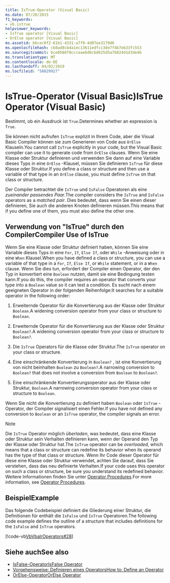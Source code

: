 ```yaml
---
title: IsTrue-Operator (Visual Basic)
ms.date: 07/20/2015
f1_keywords:
- vb.istrue
helpviewer_keywords:
- IsTrue operator [Visual Basic]
- OrElse operator [Visual Basic]
ms.assetid: b6cec0f2-61b1-4331-a7f0-4d07ee3179d6
ms.openlocfilehash: cb8ad8cb4a1ec13611edfcc3de7f4b7eb33fc553
ms.sourcegitcommit: bce0586f0cccaae6d6cbd625d5a7b824d1d3de4b
ms.translationtype: MT
ms.contentlocale: de-DE
ms.lasthandoff: 04/02/2019
ms.locfileid: "58829927"
---
```

# <a name="istrue-operator-visual-basic"></a><span data-ttu-id="dd151-102">IsTrue-Operator (Visual Basic)</span><span class="sxs-lookup"><span data-stu-id="dd151-102">IsTrue Operator (Visual Basic)</span></span>
<span data-ttu-id="dd151-103">Bestimmt, ob ein Ausdruck ist `True`.</span><span class="sxs-lookup"><span data-stu-id="dd151-103">Determines whether an expression is `True`.</span></span>  
  
 <span data-ttu-id="dd151-104">Sie können nicht aufrufen `IsTrue` explizit in Ihrem Code, aber die Visual Basic Compiler können sie zum Generieren von Code aus `OrElse` Klauseln.</span><span class="sxs-lookup"><span data-stu-id="dd151-104">You cannot call `IsTrue` explicitly in your code, but the Visual Basic compiler can use it to generate code from `OrElse` clauses.</span></span> <span data-ttu-id="dd151-105">Wenn Sie eine Klasse oder Struktur definieren und verwenden Sie dann auf eine Variable dieses Typs in eine `OrElse` -Klausel, müssen Sie definieren `IsTrue` für diese Klasse oder Struktur.</span><span class="sxs-lookup"><span data-stu-id="dd151-105">If you define a class or structure and then use a variable of that type in an `OrElse` clause, you must define `IsTrue` on that class or structure.</span></span>  
  
 <span data-ttu-id="dd151-106">Der Compiler betrachtet die `IsTrue` und `IsFalse` Operatoren als eine *zueinander passendes Paar*.</span><span class="sxs-lookup"><span data-stu-id="dd151-106">The compiler considers the `IsTrue` and `IsFalse` operators as a *matched pair*.</span></span> <span data-ttu-id="dd151-107">Dies bedeutet, dass wenn Sie einen dieser definieren, Sie auch die anderen Knoten definieren müssen.</span><span class="sxs-lookup"><span data-stu-id="dd151-107">This means that if you define one of them, you must also define the other one.</span></span>  
  
## <a name="compiler-use-of-istrue"></a><span data-ttu-id="dd151-108">Verwendung von "IsTrue" durch den Compiler</span><span class="sxs-lookup"><span data-stu-id="dd151-108">Compiler Use of IsTrue</span></span>  
 <span data-ttu-id="dd151-109">Wenn Sie eine Klasse oder Struktur definiert haben, können Sie eine Variable dieses Typs in eine `For`, `If`, `Else If`, oder `While` -Anweisung oder in eine `When` Klausel.</span><span class="sxs-lookup"><span data-stu-id="dd151-109">When you have defined a class or structure, you can use a variable of that type in a `For`, `If`, `Else If`, or `While` statement, or in a `When` clause.</span></span> <span data-ttu-id="dd151-110">Wenn Sie dies tun, erfordert der Compiler einen Operator, der den Typ in konvertiert eine `Boolean` nutzen, damit sie eine Bedingung testen kann.</span><span class="sxs-lookup"><span data-stu-id="dd151-110">If you do this, the compiler requires an operator that converts your type into a `Boolean` value so it can test a condition.</span></span> <span data-ttu-id="dd151-111">Es sucht nach einem geeigneten Operator in der folgenden Reihenfolge:</span><span class="sxs-lookup"><span data-stu-id="dd151-111">It searches for a suitable operator in the following order:</span></span>  
  
1.  <span data-ttu-id="dd151-112">Erweiternde Operator für die Konvertierung aus der Klasse oder Struktur `Boolean`.</span><span class="sxs-lookup"><span data-stu-id="dd151-112">A widening conversion operator from your class or structure to `Boolean`.</span></span>  
  
2.  <span data-ttu-id="dd151-113">Erweiternde Operator für die Konvertierung aus der Klasse oder Struktur `Boolean?`.</span><span class="sxs-lookup"><span data-stu-id="dd151-113">A widening conversion operator from your class or structure to `Boolean?`.</span></span>  
  
3.  <span data-ttu-id="dd151-114">Die `IsTrue` Operators für die Klasse oder Struktur.</span><span class="sxs-lookup"><span data-stu-id="dd151-114">The `IsTrue` operator on your class or structure.</span></span>  
  
4.  <span data-ttu-id="dd151-115">Eine einschränkende Konvertierung in `Boolean?` , ist eine Konvertierung von nicht beinhalten `Boolean` zu `Boolean?`.</span><span class="sxs-lookup"><span data-stu-id="dd151-115">A narrowing conversion to `Boolean?` that does not involve a conversion from `Boolean` to `Boolean?`.</span></span>  
  
5.  <span data-ttu-id="dd151-116">Eine einschränkende Konvertierungsoperator aus der Klasse oder Struktur, `Boolean`.</span><span class="sxs-lookup"><span data-stu-id="dd151-116">A narrowing conversion operator from your class or structure to `Boolean`.</span></span>  
  
 <span data-ttu-id="dd151-117">Wenn Sie nicht die Konvertierung zu definiert haben `Boolean` oder `IsTrue` -Operator, der Compiler signalisiert einen Fehler.</span><span class="sxs-lookup"><span data-stu-id="dd151-117">If you have not defined any conversion to `Boolean` or an `IsTrue` operator, the compiler signals an error.</span></span>  
  
> [!NOTE]
>  <span data-ttu-id="dd151-118">Die `IsTrue` Operator möglich *überladen*, was bedeutet, dass eine Klasse oder Struktur sein Verhalten definieren kann, wenn der Operand den Typ der Klasse oder Struktur hat.</span><span class="sxs-lookup"><span data-stu-id="dd151-118">The `IsTrue` operator can be *overloaded*, which means that a class or structure can redefine its behavior when its operand has the type of that class or structure.</span></span> <span data-ttu-id="dd151-119">Wenn Ihr Code dieser Operator für diese eine Klasse oder Struktur verwendet, achten Sie darauf, dass Sie verstehen, dass das neu definierte Verhalten.</span><span class="sxs-lookup"><span data-stu-id="dd151-119">If your code uses this operator on such a class or structure, be sure you understand its redefined behavior.</span></span> <span data-ttu-id="dd151-120">Weitere Informationen finden Sie unter [Operator Procedures](../../../visual-basic/programming-guide/language-features/procedures/operator-procedures.md).</span><span class="sxs-lookup"><span data-stu-id="dd151-120">For more information, see [Operator Procedures](../../../visual-basic/programming-guide/language-features/procedures/operator-procedures.md).</span></span>  
  
## <a name="example"></a><span data-ttu-id="dd151-121">Beispiel</span><span class="sxs-lookup"><span data-stu-id="dd151-121">Example</span></span>  
 <span data-ttu-id="dd151-122">Das folgende Codebeispiel definiert die Gliederung einer Struktur, die Definitionen für enthält die `IsFalse` und `IsTrue` Operatoren.</span><span class="sxs-lookup"><span data-stu-id="dd151-122">The following code example defines the outline of a structure that includes definitions for the `IsFalse` and `IsTrue` operators.</span></span>  
  
 [!code-vb[VbVbalrOperators#28](~/samples/snippets/visualbasic/VS_Snippets_VBCSharp/VbVbalrOperators/VB/Class1.vb#28)]  
  
## <a name="see-also"></a><span data-ttu-id="dd151-123">Siehe auch</span><span class="sxs-lookup"><span data-stu-id="dd151-123">See also</span></span>

- [<span data-ttu-id="dd151-124">IsFalse-Operator</span><span class="sxs-lookup"><span data-stu-id="dd151-124">IsFalse Operator</span></span>](../../../visual-basic/language-reference/operators/isfalse-operator.md)
- [<span data-ttu-id="dd151-125">Vorgehensweise: Definieren eines Operators</span><span class="sxs-lookup"><span data-stu-id="dd151-125">How to: Define an Operator</span></span>](../../../visual-basic/programming-guide/language-features/procedures/how-to-define-an-operator.md)
- [<span data-ttu-id="dd151-126">OrElse-Operator</span><span class="sxs-lookup"><span data-stu-id="dd151-126">OrElse Operator</span></span>](../../../visual-basic/language-reference/operators/orelse-operator.md)
